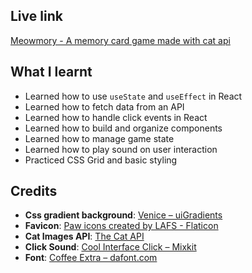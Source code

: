 ## Live link

[Meowmory - A memory card game made with cat api](meowmory-xi.vercel.app)

## What I learnt

- Learned how to use `useState` and `useEffect` in React
- Learned how to fetch data from an API
- Learned how to handle click events in React
- Learned how to build and organize components
- Learned how to manage game state
- Learned how to play sound on user interaction
- Practiced CSS Grid and basic styling

## Credits

- **Css gradient background**: [Venice – uiGradients](https://uigradients.com/#Venice)
- **Favicon**: [Paw icons created by LAFS - Flaticon](https://www.flaticon.com/free-icon/paw_16796125)
- **Cat Images API**: [The Cat API](https://thecatapi.com/)
- **Click Sound**: [Cool Interface Click – Mixkit](https://mixkit.co/license/#sfxFree)
- **Font**: [Coffee Extra – dafont.com](https://www.dafont.com/coffee-extra.font)
